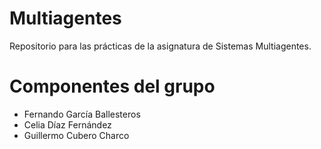 # Multiagentes
Repositorio para las prácticas de la asignatura de Sistemas Multiagentes. 

# Componentes del grupo
- Fernando García Ballesteros
- Celia Díaz Fernández
- Guillermo Cubero Charco
